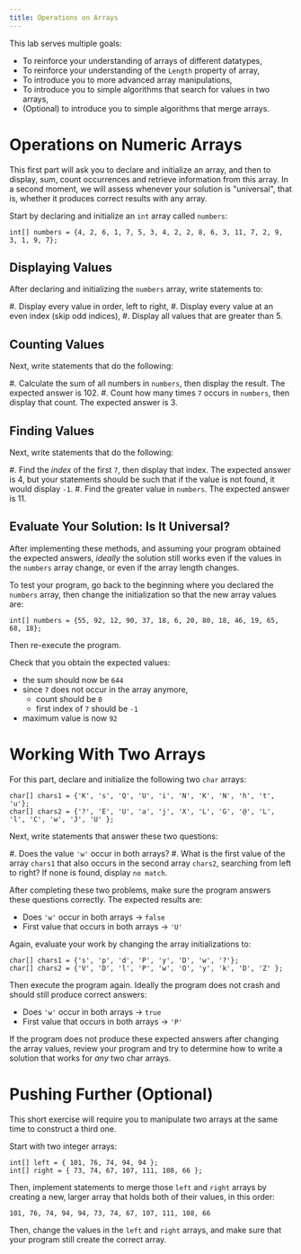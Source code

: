 ```yaml
---
title: Operations on Arrays
---
```


This lab serves multiple goals:

- To reinforce your understanding of arrays of different datatypes,
- To reinforce your understanding of the `Length` property of array,
- To introduce you to more advanced array manipulations,
- To introduce you to simple algorithms that search for values in two arrays,
- (Optional) to introduce you to simple algorithms that merge arrays.

# Operations on Numeric Arrays

This first part will ask you to declare and initialize an array, and then to display, sum, count occurrences and retrieve information from this array.
In a second moment, we will assess whenever your solution is "universal", that is, whether it produces correct results with any array.

Start by declaring and initialize an `int` array called `numbers`:

```
int[] numbers = {4, 2, 6, 1, 7, 5, 3, 4, 2, 2, 8, 6, 3, 11, 7, 2, 9, 3, 1, 9, 7};
```

## Displaying Values

After declaring and initializing the `numbers` array, write statements to:

#. Display every value in order, left to right,
#. Display every value at an even index (skip odd indices),
#. Display all values that are greater than 5.

## Counting Values

Next, write statements that do the following:

#. Calculate the sum of all numbers in `numbers`, then display the result. The expected answer is 102.
#. Count how many times `7` occurs in `numbers`, then display that count. The expected answer is 3.

## Finding Values

Next, write statements that do the following:

#. Find the _index_ of the first `7`, then display that index.  The expected answer is 4, but your statements should be such that if the value is not found, it would display `-1`.
#. Find the greater value in `numbers`. The expected answer is 11.

## Evaluate Your Solution: Is It Universal?

After implementing these methods, and assuming your program obtained the expected answers, _ideally_ the solution still works even if the values in the `numbers` array change, or even if the array length changes.

To test your program, go back to the beginning where you declared the `numbers` array, then change the initialization so that the new array values are:

```
int[] numbers = {55, 92, 12, 90, 37, 18, 6, 20, 80, 18, 46, 19, 65, 68, 18};
```

Then re-execute the program.

Check that you obtain the expected values:

- the sum should now be `644`
- since `7` does not occur in the array anymore,
    - count should be `0`
    - first index of `7` should be `-1`
- maximum value is now `92`


# Working With Two Arrays

For this part, declare and initialize the following two `char` arrays:

```
char[] chars1 = {'K', 's', 'Q', 'U', 'i', 'N', 'K', 'N', 'h', 't', 'u'};
char[] chars2 = {'?', 'E', 'U', 'a', 'j', 'X', 'L', 'G', '@', 'L', 'l', 'C', 'w', 'J', 'U' };
```

Next, write statements that answer these two questions:

#. Does the value `'w'` occur in both arrays?
#. What is the first value of the array `chars1` that also occurs in the second array `chars2`, searching from left to right? If none is found, display `no match`.

After completing these two problems, make sure the program answers these questions correctly. The expected results are:

- Does `'w'` occur in both arrays → `false`
- First value that occurs in both arrays → `'U'`

Again, evaluate your work by changing the array initializations to:

```
char[] chars1 = {'s', 'p', 'd', 'P', 'y', 'D', 'w', '?'};
char[] chars2 = {'V', 'D', 'l', 'P', 'w', 'O', 'y', 'k', 'D', 'Z' };
```

Then execute the program again.
Ideally the program does not crash and should still produce correct answers:

- Does `'w'` occur in both arrays → `true`
- First value that occurs in both arrays → `'P'`

If the program does not produce these expected answers after changing the array values,
review your program and try to determine how to write a solution that works for *any* two char arrays.

# Pushing Further (Optional)

This short exercise will require you to manipulate two arrays at the same time to construct a third one.

Start with two integer arrays:

```
int[] left = { 101, 76, 74, 94, 94 };
int[] right = { 73, 74, 67, 107, 111, 108, 66 };
```

Then, implement statements to merge those `left` and `right` arrays by creating a new, larger array that holds both of their values, in this order:

```
101, 76, 74, 94, 94, 73, 74, 67, 107, 111, 108, 66
```

Then, change the values in the `left` and `right` arrays, and make sure that your program still create the correct array.
